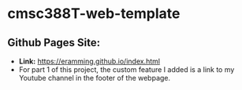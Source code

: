 # cmsc388T-web-template
## Github Pages Site:
- **Link:** https://eramming.github.io/index.html
- For part 1 of this project, the custom feature I added is a link to my Youtube channel in the footer of the webpage.